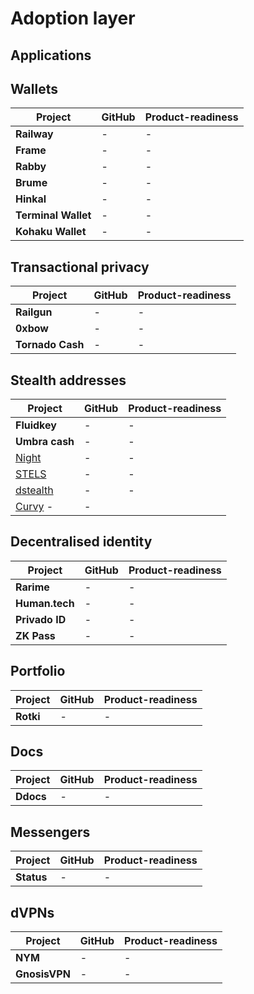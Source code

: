 # Adoption layer

## Applications

## Wallets

| **Project** | **GitHub** | Product-readiness |
| ------------- | ------------- |------------- |
| **Railway** | - |  - |
| **Frame** |  - |  - |
| **Rabby** |  - |  - |
| **Brume** | -  |  -  |
| **Hinkal** |  - |  -  |
| **Terminal Wallet** |  -  | -  |
| **Kohaku Wallet** |  -  |  -  |

## Transactional privacy

| **Project** | **GitHub** | Product-readiness |
| ------------- | ------------- |------------- |
| **Railgun** | - |  - |
| **0xbow** |  - |  - |
| **Tornado Cash** |  - |  - |

## Stealth addresses

| **Project** | **GitHub** | Product-readiness |
| ------------- | ------------- |------------- |
| **Fluidkey** | - |  - |
| **Umbra cash** |  - |  - |
| [Night](https://x.com/NightProtocol) |  - |  - |
| [STELS](https://x.com/StelsProtocol) |  - |  - |
| [dstealth](https://dstealth.xyz) |  - |  - |
| [Curvy](https://x.com/0xCurvy)  - |  - |

## Decentralised identity

| **Project** | **GitHub** | Product-readiness |
| ------------- | ------------- |------------- |
| **Rarime** | - |  - |
| **Human.tech** |  - |  - |
| **Privado ID** |  - |  - |
| **ZK Pass** |  - |  - |

## Portfolio

| **Project** | **GitHub** | Product-readiness |
| ------------- | ------------- |------------- |
| **Rotki** | - |  - |

## Docs

| **Project** | **GitHub** | Product-readiness |
| ------------- | ------------- |------------- |
| **Ddocs** | - |  - |

## Messengers

| **Project** | **GitHub** | Product-readiness |
| ------------- | ------------- |------------- |
| **Status** | - |  - |

## dVPNs

| **Project** | **GitHub** | Product-readiness |
| ------------- | ------------- |------------- |
| **NYM** | - |  - |
| **GnosisVPN** | - |  - |
